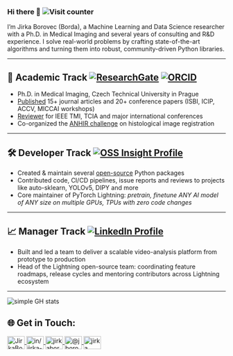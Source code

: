 ### Hi there 👋 ![Visit counter](https://komarev.com/ghpvc/?username=borda&color=green)

I’m Jirka Borovec (Borda), a Machine Learning and Data Science researcher with a Ph.D. in Medical Imaging and several years of consulting and R&D experience. I solve real-world problems by crafting state-of-the-art algorithms and turning them into robust, community-driven Python libraries.

______________________________________________________________________

## 🚀 Academic Track [![ResearchGate](https://img.shields.io/badge/ResearchGate-Jiri_Borovec-%2300d0af?logo=researchgate)](https://www.researchgate.net/profile/Jiri-Borovec) [![ORCID](https://img.shields.io/badge/ORCID-0000--0001--7437--824X-%23A6CE39?logo=orcid)](https://orcid.org/0000-0001-7437-824X)

- Ph.D. in Medical Imaging, Czech Technical University in Prague
- [Published](https://scholar.google.com/citations?user=0MFN7VkAAAAJ) 15+ journal articles and 20+ conference papers (ISBI, ICIP, ACCV, MICCAI workshops)
- [Reviewer](https://www.webofscience.com/wos/author/record/C-7457-2014) for IEEE TMI, TCIA and major international conferences
- Co-organized the [ANHIR challenge](https://anhir.grand-challenge.org/) on histological image registration

______________________________________________________________________

## 🛠 Developer Track [![OSS Insight Profile](https://img.shields.io/badge/OSS%20Insight-Borda-blue?style=flat-square)](https://ossinsight.io/analyze/Borda)

- Created & maintain several [open-source](https://ossinsight.io/analyze/Borda) Python packages
- Contributed code, CI/CD pipelines, issue reports and reviews to projects like auto-sklearn, YOLOv5, DIPY and more
- Core maintainer of PyTorch Lightning: _pretrain, finetune ANY AI model of ANY size on multiple GPUs, TPUs with zero code changes_

______________________________________________________________________

## 📈 Manager Track [![LinkedIn Profile](https://img.shields.io/badge/LinkedIn-Jirka--Borovec-0A66C2?style=flat-square&logo=linkedin)](https://www.linkedin.com/in/jirka-borovec)

- Built and led a team to deliver a scalable video-analysis platform from prototype to production
- Head of the Lightning open-source team: coordinating feature roadmaps, release cycles and mentoring contributors across Lightning ecosystem

______________________________________________________________________

<!--
**Borda/Borda** is a ✨ _special_ ✨ repository because its `README.md` (this file) appears on your GitHub profile.

Here are some ideas to get you started:

- 🔭 I’m currently working on ...
- 🌱 I’m currently learning ...
- 👯 I’m looking to collaborate on ...
- 🤔 I’m looking for help with ...
- 💬 Ask me about ...
- 📫 How to reach me: ...
- 😄 Pronouns: ...
- ⚡ Fun fact: ...
-->

<!--
<img width="53%"  src="https://github-readme-stats.vercel.app/api?username=Borda&count_private=true&show_icons=true&include_all_commits=false&hide_border=true&hide_title=true" />
<img width="43%"  src="https://github-readme-streak-stats.herokuapp.com/?user=Borda&hide_border=true" />
-->

![simple GH stats](https://github-readme-stats.vercel.app/api?username=Borda&count_private=true&show_icons=true&include_all_commits=false&hide_border=true&hide_title=true)

<!--
![competition](https://road-to-kaggle-grandmaster.vercel.app/api/badges/jirkaborovec/competition/light)
![dataset](https://road-to-kaggle-grandmaster.vercel.app/api/badges/jirkaborovec/dataset/light)
![notebook](https://road-to-kaggle-grandmaster.vercel.app/api/badges/jirkaborovec/notebook/light)
![discussion](https://road-to-kaggle-grandmaster.vercel.app/api/badges/jirkaborovec/discussion/light)
-->

<!--
[![Top Langs](https://github-readme-stats.vercel.app/api/top-langs/?username=borda&hide=Jupyter%20Notebook&layout=compact)](https://github.com/anuraghazra/github-readme-stats)
[![Sourcerer](https://sourcerer.io/icons/logo-sharing.svg)](https://sourcerer.io/borda)
-->

## 🌐 Get in Touch:

<p align="left">
<a href="https://twitter.com/JirkaBorovec" target="blank">
<img align="center" src="https://raw.githubusercontent.com/rahuldkjain/github-profile-readme-generator/master/src/images/icons/Social/twitter.svg" alt="JirkaBorovec" height="30" width="40" />
</a>
<a href="https://www.linkedin.com/in/jirka-borovec/" target="blank">
<img align="center" src="https://raw.githubusercontent.com/rahuldkjain/github-profile-readme-generator/master/src/images/icons/Social/linked-in-alt.svg" alt="in/jirka-borovec" height="30" width="40" />
</a>
<a href="https://www.kaggle.com/jirkaborovec" target="blank">
<img align="center" src="https://raw.githubusercontent.com/rahuldkjain/github-profile-readme-generator/master/src/images/icons/Social/kaggle.svg" alt="jirkaborovec" height="30" width="40" />
</a>
<a href="https://medium.com/@jborovec" target="blank">
<img align="center" src="https://raw.githubusercontent.com/rahuldkjain/github-profile-readme-generator/master/src/images/icons/Social/medium.svg" alt="@jborovec" height="30" width="40" />
</a>
<a href="https://stackoverflow.com/users/4521646/jirka" target="blank">
<img align="center" src="https://raw.githubusercontent.com/rahuldkjain/github-profile-readme-generator/master/src/images/icons/Social/stack-overflow.svg" alt="jirka" height="30" width="40" />
</a>
</p>

<!--
![Metrics](https://metrics.lecoq.io/borda?template=classic&base=header%2C%20activity%2C%20community%2C%20repositories%2C%20metadata&base.indepth=false&base.hireable=false&base.skip=false&config.timezone=Europe%2FPrague)
-->
